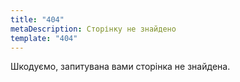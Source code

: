 ```yaml
---
title: "404"
metaDescription: Сторінку не знайдено
template: "404"
---
```

Шкодуємо, запитувана вами сторінка не знайдена.
